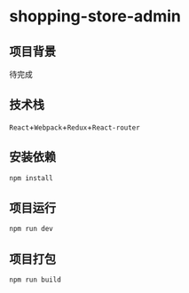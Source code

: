 # shopping-store-admin

## 项目背景
待完成
## 技术栈
`React`+`Webpack`+`Redux`+`React-router`
## 安装依赖
```sh
npm install
```
## 项目运行

```sh
npm run dev
```
## 项目打包
```sh
npm run build
```